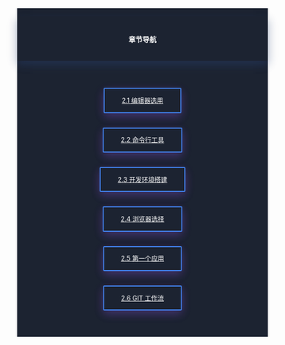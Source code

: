 <div>
    <div style="background-color:#1c2331;color:#fff;padding-top:1rem;padding-bottom:1rem;">
        <div style="padding-left:2rem;padding-right:2rem;padding-top:1rem;padding-bottom:1rem;box-shadow:0 8px 17px 0 rgba(76,124,226,.2), 0 6px 20px 0 rgba(0,0,0,.19);text-align:center">
            <h4 class="margin-top:5rem;"><span style="font-weight:600">章节导航</span></h4>
        </div>
        <p style="margin-left: 1rem;margin-right: 1rem;text-align:center">
            <br><br>
            <a href="https://www.kancloud.cn/agdholo/thinkphp/507674" style="box-shadow:0 8px 17px 0 rgba(76,124,226,.2), 0 6px 20px 0 rgba(225,22,211,.19);border:2px solid #4285f4;color:#fff;background-color:transparent;font-size:.8rem;padding:.85rem 2.13rem;margin:6px;border-radius:2px;transition:.2s ease-out;text-transform:uppercase;white-space:normal!important;word-wrap:break-word;display:inline-block;font-weight:400;text-align:center;vertical-align:middle;line-height:1.5;">
                2.1 编辑器选用
            </a>
            <br><br>
            <a href="https://www.kancloud.cn/agdholo/thinkphp/507675" style="box-shadow:0 8px 17px 0 rgba(76,124,226,.2), 0 6px 20px 0 rgba(225,22,211,.19);border:2px solid #4285f4;color:#fff;background-color:transparent;font-size:.8rem;padding:.85rem 2.13rem;margin:6px;border-radius:2px;transition:.2s ease-out;text-transform:uppercase;white-space:normal!important;word-wrap:break-word;display:inline-block;font-weight:400;text-align:center;vertical-align:middle;line-height:1.5;">
                2.2 命令行工具
            </a>
            <br><br>
            <a href="https://www.kancloud.cn/agdholo/thinkphp/507676" style="box-shadow:0 8px 17px 0 rgba(76,124,226,.2), 0 6px 20px 0 rgba(225,22,211,.19);border:2px solid #4285f4;color:#fff;background-color:transparent;font-size:.8rem;padding:.85rem 2.13rem;margin:6px;border-radius:2px;transition:.2s ease-out;text-transform:uppercase;white-space:normal!important;word-wrap:break-word;display:inline-block;font-weight:400;text-align:center;vertical-align:middle;line-height:1.5;">
                2.3 开发环境搭建
            </a>
            <br><br>
            <a href="https://www.kancloud.cn/agdholo/thinkphp/507677" style="box-shadow:0 8px 17px 0 rgba(76,124,226,.2), 0 6px 20px 0 rgba(225,22,211,.19);border:2px solid #4285f4;color:#fff;background-color:transparent;font-size:.8rem;padding:.85rem 2.13rem;margin:6px;border-radius:2px;transition:.2s ease-out;text-transform:uppercase;white-space:normal!important;word-wrap:break-word;display:inline-block;font-weight:400;text-align:center;vertical-align:middle;line-height:1.5;">
                2.4 浏览器选择
            </a>
            <br><br>
            <a href="https://www.kancloud.cn/agdholo/thinkphp/507678" style="box-shadow:0 8px 17px 0 rgba(76,124,226,.2), 0 6px 20px 0 rgba(225,22,211,.19);border:2px solid #4285f4;color:#fff;background-color:transparent;font-size:.8rem;padding:.85rem 2.13rem;margin:6px;border-radius:2px;transition:.2s ease-out;text-transform:uppercase;white-space:normal!important;word-wrap:break-word;display:inline-block;font-weight:400;text-align:center;vertical-align:middle;line-height:1.5;">
                2.5 第一个应用
            </a>
            <br><br>
            <a href="https://www.kancloud.cn/agdholo/thinkphp/507679" style="box-shadow:0 8px 17px 0 rgba(76,124,226,.2), 0 6px 20px 0 rgba(225,22,211,.19);border:2px solid #4285f4;color:#fff;background-color:transparent;font-size:.8rem;padding:.85rem 2.13rem;margin:6px;border-radius:2px;transition:.2s ease-out;text-transform:uppercase;white-space:normal!important;word-wrap:break-word;display:inline-block;font-weight:400;text-align:center;vertical-align:middle;line-height:1.5;">
                2.6 Git 工作流
            </a>
            <br><br>
        </p>
    </div>
    </div>